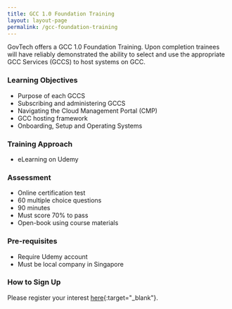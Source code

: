 ```yaml
--- 
title: GCC 1.0 Foundation Training
layout: layout-page
permalink: /gcc-foundation-training
---
```


GovTech offers a GCC 1.0 Foundation Training. Upon completion trainees will have reliably demonstrated the ability to select and use the appropriate GCC Services (GCCS) to host systems on GCC.

### Learning Objectives
- Purpose of each GCCS
-	Subscribing and administering GCCS
-	Navigating the Cloud Management Portal (CMP)
-	GCC hosting framework
-	Onboarding, Setup and Operating Systems

### Training Approach
- eLearning on Udemy

### Assessment
- Online certification test
-	60 multiple choice questions
-	90 minutes
-	Must score 70% to pass
-	Open-book using course materials

### Pre-requisites
-	Require Udemy account
-	Must be local company in Singapore

### How to Sign Up

Please register your interest [here](https://go.gov.sg/gcctrainingreg){:target="_blank"}.
